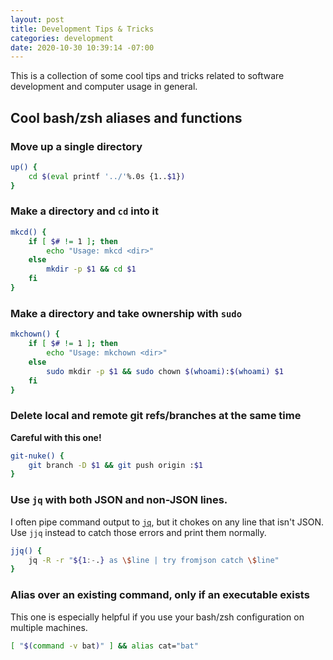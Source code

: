 ```yaml
---
layout: post
title: Development Tips & Tricks
categories: development
date: 2020-10-30 10:39:14 -07:00
---
```

This is a collection of some cool tips and tricks related to software development and computer usage in general.

## Cool bash/zsh aliases and functions

### Move up a single directory

```bash
up() {
	cd $(eval printf '../'%.0s {1..$1})
}
```

### Make a directory and `cd` into it

```bash
mkcd() {
	if [ $# != 1 ]; then
		echo "Usage: mkcd <dir>"
	else
		mkdir -p $1 && cd $1
	fi
}
```

### Make a directory and take ownership with `sudo`

```bash
mkchown() {
	if [ $# != 1 ]; then
		echo "Usage: mkchown <dir>"
	else
		sudo mkdir -p $1 && sudo chown $(whoami):$(whoami) $1
	fi
}
```

### Delete local and remote git refs/branches at the same time

**Careful with this one!**

```bash
git-nuke() {
	git branch -D $1 && git push origin :$1
}
```

### Use `jq` with both JSON and non-JSON lines.

I often pipe command output to [`jq`](https://github.com/stedolan/jq), but it chokes on any line that isn't JSON. Use `jjq` instead to catch those errors and print them normally.

```bash
jjq() {
	jq -R -r "${1:-.} as \$line | try fromjson catch \$line"
}
```

### Alias over an existing command, only if an executable exists

This one is especially helpful if you use your bash/zsh configuration on multiple machines. 

```bash
[ "$(command -v bat)" ] && alias cat="bat"
```

<!--

# easy kill processes with fzf
kill_process() {
	local pid=$(ps -ef | sed 1d | eval "fzf ${FZF_DEFAULT_OPTS} -m --header='[kill:process]'" | awk '{print $2}')

	if [ "x$pid" != "x" ]
	then
		echo $pid | xargs kill -${1:-9}
		kp
	fi
}

# brew install with fzf
brew_install_fzf() {
	local inst=$(brew search | eval "fzf ${FZF_DEFAULT_OPTS} -m --header='[brew:install]'")

	if [[ $inst ]]; then
		for prog in $(echo $inst)
		do brew install $prog
		done
	fi
}

# checkout git branch (including remote branches), sorted by most recent commit, limit 30 last branches
fbr() {
	local branches branch
	branches=$(git for-each-ref --count=30 --sort=-committerdate refs/heads/ --format="%(refname:short)") &&
	branch=$(echo "$branches" |
			 fzf-tmux -d $(( 2 + $(wc -l <<< "$branches") )) +m) &&
	git checkout $(echo "$branch" | sed "s/.* //" | sed "s#remotes/[^/]*/##")
}

# autojump when used with no args uses fzf
j() {
	if [[ "$#" -ne 0 ]]; then
		cd $(autojump $@)
		return
	fi
	cd "$(autojump -s | gsed '/_____/Q; s/^[0-9,.:]*\s*//' | fzf --height 40% --reverse --inline-info)"
}

# git interactive rebase with fzf commit selection
girb() {
	git rebase -i $(git log --decorate --oneline --color=always | fzf --ansi | cut -d ' ' -f1 )^
}

# browse chrome history
c() {
	local cols sep google_history open
	cols=$(( COLUMNS / 3 ))
	sep='{::}'

	if [ "$(uname)" = "Darwin" ]; then
	google_history="$HOME/Library/Application Support/Google/Chrome/Default/History"
	open=open
	else
	google_history="$HOME/.config/google-chrome/Default/History"
	open=xdg-open
	fi
	cp -f "$google_history" /tmp/h
	sqlite3 -separator $sep /tmp/h \
	"select substr(title, 1, $cols), url
	 from urls order by last_visit_time desc" |
	awk -F $sep '{printf "%-'$cols's  \x1b[36m%s\x1b[m\n", $1, $2}' |
	fzf --ansi --multi | gsed 's#.*\(https*://\)#\1#' | xargs $open > /dev/null 2> /dev/null
}

# Select a docker container to start and attach to
function da() {
	local cid
	cid=$(docker ps -a | sed 1d | fzf -1 -q "$1" | awk '{print $1}')

	[ -n "$cid" ] && docker start "$cid" && docker attach "$cid"
}

# Select a running docker container to stop
function ds() {
	local cid
	cid=$(docker ps | sed 1d | fzf -q "$1" | awk '{print $1}')

	[ -n "$cid" ] && docker stop "$cid"
}

# find in zsh history
fh() {
	print -z $( ([ -n "$ZSH_NAME" ] && fc -l 1 || history) | fzf +s --tac | gsed -r 's/ *[0-9]*\*? *//' | gsed -r 's/\\/\\\\/g')
}

dsa() {
	docker stop $(docker ps -a -q)
}

bay-clone() {
	git clone git@bitbucket.org:bayphotolab/$1.git
}

unsetopt AUTOcd
setopt noflowcontrol

export GPG_TTY=$(tty)
if [[ -n "$SSH_CONNECTION" ]]; then
	export PINENTRY_USER_DATA="USE_CURSES=1"
fi

# Collides with "bayphoto" gem excecutable
unalias bp

[ "$(command -v nvim)" ] && export EDITOR="$(which nvim)"
[ "$(command -v bat)" ] && alias cat="bat"
[ "$(command -v hub)" ] && alias git="hub"
[ "$(command -v hub)" ] && alias gci="hub ci-status -v"
[ "$(command -v exa)" ] && alias ls="exa"
[ "$(command -v nvim)" ] && alias vim="nvim"
[ "$(command -v thefuck)" ] && eval $(thefuck --alias)

[ -f /Users/taylor/.travis/travis.sh ] && source /Users/taylor/.travis/travis.sh

alias kp="kill_process"
alias bip="brew_install_fzf"
alias dc="docker-compose"
alias gst="git status -s"
alias bid="bundle install --path=vendor --jobs=$(sysctl -n hw.ncpu) --binstubs=.bundle/bin"
alias gfap="git fetch --all --prune"
alias glog="thicket --color-prefixes --refs | less"
alias gloga="thicket --color-prefixes --all --refs | less"
alias wglog="watch --color -n 1 thicket --color-prefixes -n 200 --refs"
alias wgloga="watch --color -n 1 thicket --color-prefixes -n 200 --refs --all"
alias xit="exit"
alias work="nohup kitty --session ~/.dotfiles/work-kitty &"
alias rake="noglob rake"

if [ "$(command -v kitty)" ]; then
	alias aedirnlan="kitty +kitten ssh taylor@aedirn.local"
	alias aedirnwan="kitty +kitten ssh taylor@home.thurlow.io"
	alias cintralan="kitty +kitten ssh taylor@cintra.local"
	alias cintrawan="kitty +kitten ssh taylor@home.thurlow.io -t ssh taylor@cintra.local"
	alias whatbox="kitty +kitten ssh frizkie@apollo.whatbox.ca"
else
	alias aedirnlan="ssh taylor@aedirn.local"
	alias aedirnwan="ssh taylor@home.thurlow.io"
	alias cintralan="ssh taylor@cintra.local"
	alias cintrawan="ssh taylor@home.thurlow.io -t ssh taylor@cintra.local"
	alias feral="ssh frizkie@selene.feralhosting.com"
	alias whatbox="ssh frizkie@apollo.whatbox.ca"
fi

[ -f ~/.fzf.zsh ] && source ~/.fzf.zsh

get_ruby() {
	$(which ruby) <<RUBY
		$:.unshift File.join(Dir.home, ".dotfiles", "ruby_scripts")
		ARGV = ["$2"]
		$1
RUBY
}

-->

